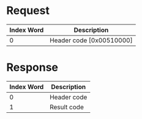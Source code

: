 # Request

| Index Word | Description                |
|------------|----------------------------|
| 0          | Header code \[0x00510000\] |

# Response

| Index Word | Description |
|------------|-------------|
| 0          | Header code |
| 1          | Result code |